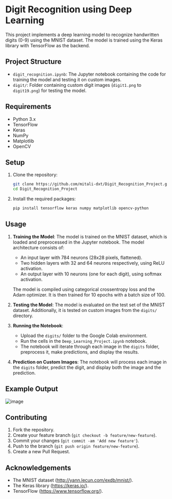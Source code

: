 # Digit Recognition using Deep Learning

This project implements a deep learning model to recognize handwritten digits (0-9) using the MNIST dataset. The model is trained using the Keras library with TensorFlow as the backend.

## Project Structure

- `digit_recognition.ipynb`: The Jupyter notebook containing the code for training the model and testing it on custom images.
- `digit/`: Folder containing custom digit images (`digit1.png` to `digit19.png`) for testing the model.

## Requirements

- Python 3.x
- TensorFlow
- Keras
- NumPy
- Matplotlib
- OpenCV

## Setup

1. Clone the repository:

    ```bash
    git clone https://github.com/mitali-dxt/Digit_Recognition_Project.git
    cd Digit_Recognition_Project
    ```

2. Install the required packages:

    ```bash
    pip install tensorflow keras numpy matplotlib opencv-python
    ```

## Usage

1. **Training the Model**: The model is trained on the MNIST dataset, which is loaded and preprocessed in the Jupyter notebook. The model architecture consists of:
    - An input layer with 784 neurons (28x28 pixels, flattened).
    - Two hidden layers with 32 and 64 neurons respectively, using ReLU activation.
    - An output layer with 10 neurons (one for each digit), using softmax activation.

    The model is compiled using categorical crossentropy loss and the Adam optimizer. It is then trained for 10 epochs with a batch size of 100.

2. **Testing the Model**: The model is evaluated on the test set of the MNIST dataset. Additionally, it is tested on custom images from the `digits/` directory.

3. **Running the Notebook**:
    - Upload the `digits/` folder to the Google Colab environment.
    - Run the cells in the `Deep_Learning_Project.ipynb` notebook.
    - The notebook will iterate through each image in the `digits` folder, preprocess it, make predictions, and display the results.

4. **Prediction on Custom Images**: The notebook will process each image in the `digits` folder, predict the digit, and display both the image and the prediction.

## Example Output

![image](https://github.com/mitali-dxt/Digit_Recognition_Project/assets/131600078/2e974943-fb3b-4ee0-9edc-71f8e5f3cc1d)

## Contributing

1. Fork the repository.
2. Create your feature branch (`git checkout -b feature/new-feature`).
3. Commit your changes (`git commit -am 'Add new feature'`).
4. Push to the branch (`git push origin feature/new-feature`).
5. Create a new Pull Request.

## Acknowledgements

- The MNIST dataset (http://yann.lecun.com/exdb/mnist/).
- The Keras library (https://keras.io/).
- TensorFlow (https://www.tensorflow.org/).


